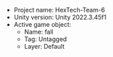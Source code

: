 <!-- UNITY CODE ASSIST INSTRUCTIONS START -->
- Project name: HexTech-Team-6
- Unity version: Unity 2022.3.45f1
- Active game object:
  - Name: fall
  - Tag: Untagged
  - Layer: Default
<!-- UNITY CODE ASSIST INSTRUCTIONS END -->
